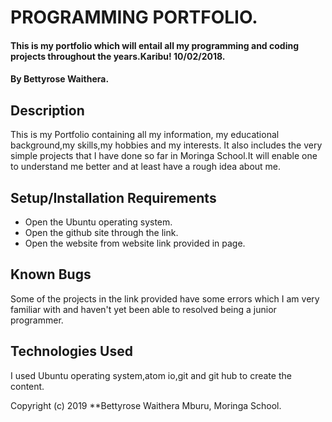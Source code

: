 # PROGRAMMING PORTFOLIO.
#### This is my portfolio which will entail all my programming and coding projects throughout the years.Karibu! 10/02/2018.
#### By Bettyrose Waithera.
## Description
This is my Portfolio containing all my information, my educational background,my skills,my hobbies and my interests. It also includes the very simple projects that I have done so far in Moringa School.It will enable one to understand me better and at least have a rough idea about me.
## Setup/Installation Requirements
* Open the Ubuntu operating system.
* Open the github site through the link.
* Open the website from website link provided in page.
## Known Bugs
Some of the projects in the link provided have some errors which I am very familiar with and haven't yet been able to resolved being a junior programmer.
## Technologies Used
I used Ubuntu operating  system,atom io,git and git hub to create the content.

Copyright (c) 2019 **Bettyrose Waithera Mburu, Moringa School.
